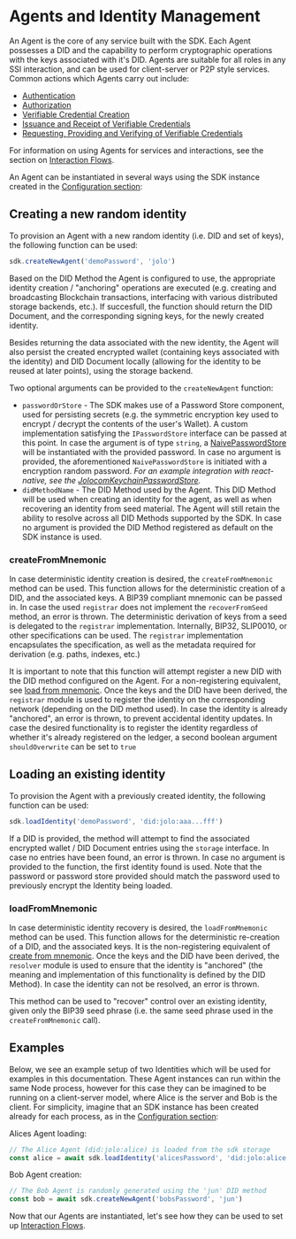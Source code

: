 # Agents and Identity Management

An Agent is the core of any service built with the SDK. Each Agent possesses a DID and the capability to perform cryptographic operations with the keys associated with it's DID. Agents are suitable for all roles in any SSI interaction, and can be used for client-server or P2P style services. Common actions which Agents carry out include:

- [Authentication](interaction_flows.md#authentication)
- [Authorization](interaction_flows.md#authorization)
- [Verifiable Credential Creation](credentials.md)
- [Issuance and Receipt of Verifiable Credentials](interaction_flows.md#verifiable-credential-issuance)
- [Requesting, Providing and Verifying of Verifiable Credentials](interaction_flows.md#credential-verification)

For information on using Agents for services and interactions, see the section on [Interaction Flows](interaction_flows.md).

An Agent can be instantiated in several ways using the SDK instance created in the [Configuration section](./sdk_install_conf.md#instantiating-the-jolocom-sdk):

## Creating a new random identity

To provision an Agent with a new random identity (i.e. DID and set of keys), the following function can be used:

```typescript
sdk.createNewAgent('demoPassword', 'jolo')
```

Based on the DID Method the Agent is configured to use, the appropriate identity creation / "anchoring" operations are executed (e.g. creating and broadcasting Blockchain transactions, interfacing with various distributed storage backends, etc.). If succesfull, the function should return the DID Document, and the corresponding signing keys, for the newly created identity.

Besides returning the data associated with the new identity, the Agent will also persist the created encrypted wallet (containing keys associated with the identity) and DID Document locally (allowing for the identity to be reused at later points), using the storage backend.

Two optional arguments can be provided to the `createNewAgent` function:

- `passwordOrStore` - The SDK makes use of a Password Store component, used for persisting secrets (e.g. the symmetric encryption key used to encrypt / decrypt the contents of the user's Wallet). A custom implementation satisfying the `IPasswordStore` interface can be passed at this point.
  In case the argument is of type `string`, a [NaivePasswordStore](TODO) will be instantiated with the provided password. In case no argument is provided, the aforementioned `NaivePasswordStore` is initiated with a encryption random password. _For an example integration with react-native, see the [JolocomKeychainPasswordStore](JolocomKeychainPasswordStore)._
- `didMethodName` - The DID Method used by the Agent. This DID Method will be used when creating an identity for the agent, as well as when recovering an identity from seed material. The Agent will still retain the ability to resolve across all DID Methods supported by the SDK. In case no argument is provided the DID Method registered as default on the SDK instance is used.

### createFromMnemonic

In case deterministic identity creation is desired, the `createFromMnemonic` method can be used. This function allows for the deterministic creation of a DID, and the associated keys. A BIP39 compliant mnemonic can be passed in. In case the used `registrar` does not implement the `recoverFromSeed` method, an error is thrown. The deterministic derivation of keys from a seed is delegated to the `registrar` implementation. Internally, BIP32, SLIP0010, or other specifications can be used. The `registrar` implementation encapsulates the specification, as well as the metadata required for derivation (e.g. paths, indexes, etc.)

It is important to note that this function will attempt register a new DID with the DID method configured on the Agent. For a non-registering equivalent, see [load from mnemonic](#loadfrommnemonic).
Once the keys and the DID have been derived, the `registrar` module is used to register the identity on the corresponding network (depending on the DID method used). In case the identity is already "anchored", an error is thrown, to prevent accidental identity updates.
In case the desired functionality is to register the identity regardless of whether it's already registered on the ledger, a second boolean argument `shouldOverwrite` can be set to `true`

## Loading an existing identity

To provision the Agent with a previously created identity, the following function can be used:

```typescript
sdk.loadIdentity('demoPassword', 'did:jolo:aaa...fff')
```

If a DID is provided, the method will attempt to find the associated encrypted wallet / DID Document entries using the `storage` interface. In case no entries have been found, an error is thrown. In case no argument is provided to the function, the first identity found is used.
Note that the password or password store provided should match the password used to previously encrypt the Identity being loaded.

### loadFromMnemonic

In case deterministic identity recovery is desired, the `loadFromMnemonic` method can be used. This function allows for the deterministic re-creation of a DID, and the associated keys. It is the non-registering equivalent of [create from mnemonic](#createfrommnemonic).
Once the keys and the DID have been derived, the `resolver` module is used to ensure that the identity is "anchored" (the meaning and implementation of this functionality is defined by the DID Method). In case the identity can not be resolved, an error is thrown.

This method can be used to "recover" control over an existing identity, given only the BIP39 seed phrase (i.e. the same seed phrase used in the `createFromMnemonic` call).

## Examples

Below, we see an example setup of two Identities which will be used for examples in this documentation. These Agent instances can run within the same Node process, however for this case they can be imagined to be running on a client-server model, where Alice is the server and Bob is the client. For simplicity, imagine that an SDK instance has been created already for each process, as in the [Configuration section](./sdk_install_conf.md#instantiating-the-jolocom-sdk):

Alices Agent loading:

```typescript
// The Alice Agent (did:jolo:alice) is loaded from the sdk storage
const alice = await sdk.loadIdentity('alicesPassword', 'did:jolo:alice')
```

Bob Agent creation:

```typescript
// The Bob Agent is randomly generated using the 'jun' DID method
const bob = await sdk.createNewAgent('bobsPassword', 'jun')
```

Now that our Agents are instantiated, let's see how they can be used to set up [Interaction Flows](./interaction_flows.md).
